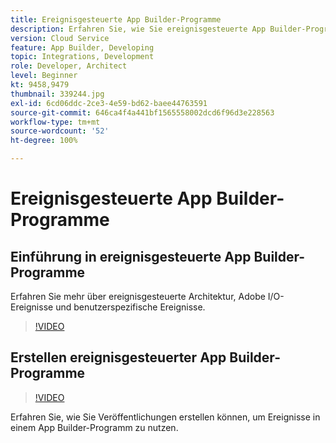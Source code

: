```yaml
---
title: Ereignisgesteuerte App Builder-Programme
description: Erfahren Sie, wie Sie ereignisgesteuerte App Builder-Programme erstellen.
version: Cloud Service
feature: App Builder, Developing
topic: Integrations, Development
role: Developer, Architect
level: Beginner
kt: 9458,9479
thumbnail: 339244.jpg
exl-id: 6cd06ddc-2ce3-4e59-bd62-baee44763591
source-git-commit: 646ca4f4a441bf1565558002dcd6f96d3e228563
workflow-type: tm+mt
source-wordcount: '52'
ht-degree: 100%

---
```


# Ereignisgesteuerte App Builder-Programme

## Einführung in ereignisgesteuerte App Builder-Programme

Erfahren Sie mehr über ereignisgesteuerte Architektur, Adobe I/O-Ereignisse und benutzerspezifische Ereignisse.

>[!VIDEO](https://video.tv.adobe.com/v/339244/?quality=12&learn=on)

## Erstellen ereignisgesteuerter App Builder-Programme

>[!VIDEO](https://video.tv.adobe.com/v/339245/?quality=12&learn=on)

Erfahren Sie, wie Sie Veröffentlichungen erstellen können, um Ereignisse in einem App Builder-Programm zu nutzen.
